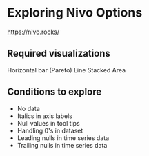 # Exploring Nivo Options
https://nivo.rocks/

## Required visualizations
Horizontal bar (Pareto)
Line
Stacked Area

## Conditions to explore
* No data
* Italics in axis labels
* Null values in tool tips
* Handling 0's in dataset
* Leading nulls in time series data
* Trailing nulls in time series data